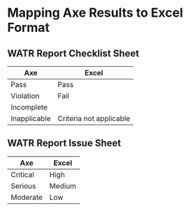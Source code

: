 # Mapping Axe Results to Excel Format
## WATR Report Checklist Sheet
| Axe           | Excel         | 
| ------------- |---------------|
| Pass          | Pass          |
| Violation     | Fail          | 
| Incomplete    |       |
| Inapplicable    | Criteria not applicable      |

## WATR Report Issue Sheet
|Axe            | Excel          |
|---------------|---------------|
| Critical      | High          |
| Serious       | Medium        |
| Moderate      | Low           |
